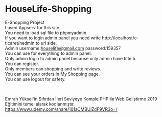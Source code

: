 # HouseLife-Shopping<br>
E-Shopping Project<br>
I used Appserv for this site.<br>
You need to load sql file to phpmyadmin.<br>
If you want to login admin panel you need write http://localhost/e-ticaret/nedmin to url side.<br>
Admin username:houselife@gmail.com password:159357<br>
You can use for everything to admin panel.<br>
Only admin login to admin panel because only admin have title:5.<br>
You can register.<br>
Only members can shopping and write reviews.<br>
You can see your orders in My Shopping page.<br>
You can use logout for safety.<br><br><br>

Emrah Yüksel'in Sıfırdan İleri Seviyeye Komple PHP ile Web Geliştirme 2019 Eğitimini temel alarak kodlanmıştır.<br> https://www.udemy.com/share/101sCMBUIZdF9VR3o=/ 
